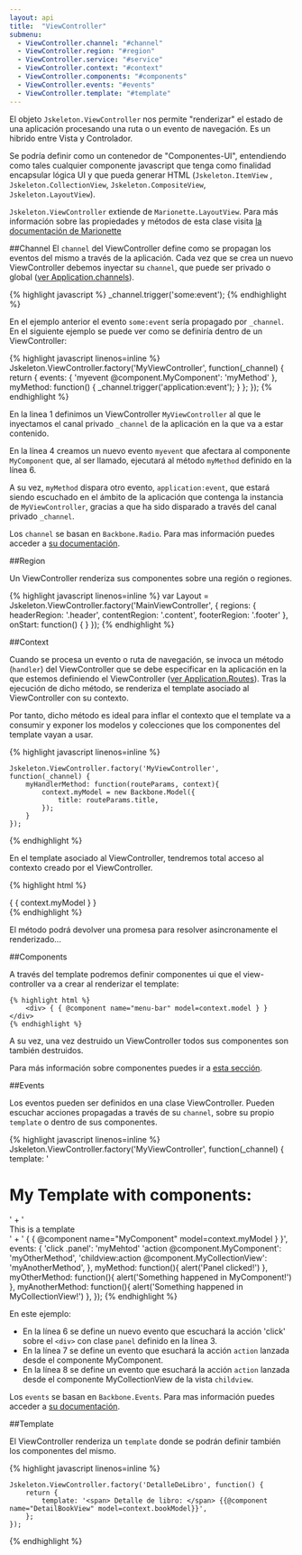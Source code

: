 ```yaml
---
layout: api
title:  "ViewController"
submenu:
  - ViewController.channel: "#channel"
  - ViewController.region: "#region"
  - ViewController.service: "#service"
  - ViewController.context: "#context"
  - ViewController.components: "#components"
  - ViewController.events: "#events"
  - ViewController.template: "#template"
---
```


El objeto `Jskeleton.ViewController` nos permite "renderizar" el estado de una aplicación procesando una ruta o un evento de navegación. Es un hibrido entre Vista y Controlador.

Se podría definir como un contenedor de "Componentes-UI", entendiendo como tales cualquier componente javascript que tenga como finalidad encapsular lógica UI y que pueda generar HTML (`Jskeleton.ItemView` , `Jskeleton.CollectionView`, `Jskeleton.CompositeView`, `Jskeleton.LayoutView`).

`Jskeleton.ViewController` extiende de `Marionette.LayoutView`. Para más información sobre las propiedades y métodos de esta clase visita [la documentación de Marionette](http://marionettejs.com/docs/v2.4.1/marionette.layoutview.html)

##Channel
El `channel` del ViewController define como se propagan los eventos del mismo a través de la aplicación. Cada vez que se crea un nuevo ViewController debemos inyectar su `channel`, que puede ser privado o global ([ver Application.channels](/api-reference/application/#channels)).

{% highlight javascript %}
  _channel.trigger('some:event');
{% endhighlight %}

En el ejemplo anterior el evento `some:event` sería propagado por `_channel`. En el siguiente ejemplo se puede ver como se definiría dentro de un ViewController:

{% highlight javascript linenos=inline %}
   Jskeleton.ViewController.factory('MyViewController', function(_channel) {
       return {
           events: {
               'myevent @component.MyComponent': 'myMethod'
           },
           myMethod: function() {
               _channel.trigger('application:event');
           }
       };
   });
{% endhighlight %}

En la linea 1 definimos un ViewController `MyViewController` al que le inyectamos el canal privado `_channel` de la aplicación en la que va a estar contenido.

En la línea 4 creamos un nuevo evento `myevent` que afectara al componente `MyComponent` que, al ser llamado, ejecutará al método `myMethod` definido en la línea 6.

A su vez, `myMethod` dispara otro evento, `application:event`, que estará siendo escuchado en el ámbito de la aplicación que contenga la instancia de `MyViewController`, gracias a que ha sido disparado a través del canal privado `_channel`.

Los `channel` se basan en `Backbone.Radio`. Para mas información puedes acceder a [su documentación](https://github.com/marionettejs/backbone.radio#channels).

##Region

Un ViewController renderiza sus componentes sobre una región o regiones.

  {% highlight javascript linenos=inline %}
    var Layout = Jskeleton.ViewController.factory('MainViewController', {
        regions: {
            headerRegion: '.header',
            contentRegion: '.content',
            footerRegion: '.footer'
        },
        onStart: function() {
        }
    });
  {% endhighlight %}

##Context
<!--
Cuando se procesa un evento o ruta de navegación, un método del view-controller es invocado (para ver más información sobre que método ir a: ); tras la ejecución de dicho método, se renderiza el template asociado al view controller con el contexto del view controller. Por tanto dicho método es ideal para inflar el contexto que el template va a consumir y exponer los modelos y colecciones que los componentes del template vayan a usar.
-->
Cuando se procesa un evento o ruta de navegación, se invoca un método (`handler`) del ViewController que se debe especificar en la aplicación en la que estemos definiendo el ViewController ([ver Application.Routes](/api-reference/application/#routes)). Tras la ejecución de dicho método, se renderiza el template asociado al ViewController con su contexto.

Por tanto, dicho método es ideal para inflar el contexto que el template va a consumir y exponer los modelos y colecciones que los componentes del template vayan a usar.

  {% highlight javascript linenos=inline %}

    Jskeleton.ViewController.factory('MyViewController', function(_channel) {
        myHandlerMethod: function(routeParams, context){
            context.myModel = new Backbone.Model({
                title: routeParams.title,
            });
        }
    });

  {% endhighlight %}

En el template asociado al ViewController, tendremos total acceso al contexto creado por el ViewController.

  {% highlight html %}
      <div> { { context.myModel } } </div>
  {% endhighlight %}

El método podrá devolver una promesa para resolver asincronamente el renderizado...

##Components

A través del template podremos definir componentes ui que el view-controller va a crear al renderizar el template:

    {% highlight html %}
        <div> { { @component name="menu-bar" model=context.model } } </div>
    {% endhighlight %}

A su vez, una vez destruido un ViewController todos sus componentes son también destruidos.

Para más información sobre componentes puedes ir a [esta sección](/api-reference/components/).

##Events

Los eventos pueden ser definidos en una clase ViewController.
Pueden escuchar acciones propagadas a través de su `channel`, sobre su propio `template` o dentro de sus componentes.

{% highlight javascript linenos=inline %}
  Jskeleton.ViewController.factory('MyViewController', function(_channel) {
      template: '<h1> My Template with components: </h1>' +
                '<div class="panel">This is a template</div>' +
                ' { { @component name="MyComponent" model=context.myModel } }',
      events: {
         'click .panel': 'myMehtod'
         'action @component.MyComponent': 'myOtherMethod',
         'childview:action @component.MyCollectionView': 'myAnotherMethod',
      },
      myMethod: function(){
        alert('Panel clicked!')
      },
      myOtherMethod: function(){
        alert('Something happened in MyComponent!')
      },
      myAnotherMethod: function(){
        alert('Something happened in MyCollectionView!')
      },
  });
{% endhighlight %}

En este ejemplo:

* En la línea 6 se define un nuevo evento que escuchará la acción 'click' sobre el `<div>` con clase `panel` definido en la línea 3.
* En la línea 7 se define un evento que esuchará la acción `action` lanzada desde el componente MyComponent.
* En la línea 8 se define un evento que esuchará la acción `action` lanzada desde el componente MyCollectionView de la vista `childview`.

Los `events` se basan en `Backbone.Events`. Para mas información puedes acceder a [su documentación](http://backbonejs.org/#Events).

##Template

El ViewController renderiza un `template` donde se podrán definir también los componentes del mismo.

  {% highlight javascript linenos=inline %}

    Jskeleton.ViewController.factory('DetalleDeLibro', function() {
        return {
            template: '<span> Detalle de libro: </span> {{@component name="DetailBookView" model=context.bookModel}}',
        };
    });

  {% endhighlight %}

